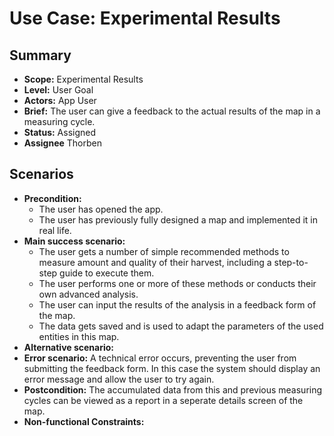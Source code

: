 # Use Case: Experimental Results

## Summary

- **Scope:** Experimental Results
- **Level:** User Goal
- **Actors:** App User
- **Brief:** The user can give a feedback to the actual results of the map in a measuring cycle.
- **Status:** Assigned
- **Assignee** Thorben

## Scenarios

- **Precondition:**
  - The user has opened the app.
  - The user has previously fully designed a map and implemented it in real life.
- **Main success scenario:**
  - The user gets a number of simple recommended methods to measure amount and quality of their harvest, including a step-to-step guide to execute them.
  - The user performs one or more of these methods or conducts their own advanced analysis.
  - The user can input the results of the analysis in a feedback form of the map.
  - The data gets saved and is used to adapt the parameters of the used entities in this map.
- **Alternative scenario:**
- **Error scenario:**
  A technical error occurs, preventing the user from submitting the feedback form. In this case the system should display an error message and allow the user to try again.
- **Postcondition:**
  The accumulated data from this and previous measuring cycles can be viewed as a report in a seperate details screen of the map.
- **Non-functional Constraints:**
